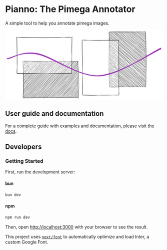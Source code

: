 # Pianno: The Pimega Annotator
A simple tool to help you annotate pimega images.

<picture>
  <source media="(prefers-color-scheme: dark)" srcset="docs/src/assets/hero-dark.svg">
  <img alt="Shows the logo for the Pianno web app: A Pimega annotator.." 
    src="docs/src/assets/hero.svg">
</picture>


## User guide and documentation

For a complete guide with examples and documentation, please visit [the docs](https://matyson.github.io/pianno/).

## Developers

### Getting Started

First, run the development server:

#### bun
```bash
bun dev
```

#### npm
```bash
npm run dev
```

Then, open [http://localhost:3000](http://localhost:3000) with your browser to see the result.

This project uses [`next/font`](https://nextjs.org/docs/basic-features/font-optimization) to automatically optimize and load Inter, a custom Google Font.
